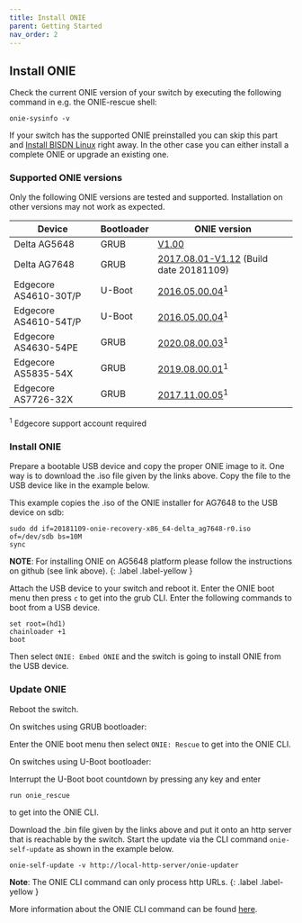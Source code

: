 ```yaml
---
title: Install ONIE
parent: Getting Started
nav_order: 2
---
```


## Install ONIE

Check the current ONIE version of your switch by executing the following
command in e.g. the ONIE-rescue shell:

```
onie-sysinfo -v
```

If your switch has the supported ONIE preinstalled you can skip this part and
[Install BISDN Linux](install_bisdn_linux.md) right away. In the other case you
can either install a complete ONIE or upgrade an existing one.

### Supported ONIE versions

Only the following ONIE versions are tested and supported. Installation on
other versions may not work as expected.

| Device                 | Bootloader | ONIE version    |
|------------------------|------------|-----------------|
| Delta AG5648           | GRUB       |[V1.00](https://github.com/DeltaProducts/ag5648/tree/master/onie_image/) |
| Delta AG7648           | GRUB       |[2017.08.01-V1.12](https://github.com/DeltaProducts/AG7648/tree/master/onie_image/) (Build date 20181109) |
| Edgecore AS4610-30T/P  | U-Boot     |[2016.05.00.04](https://support.edge-core.com/hc/en-us/articles/360035081033-AS4610-ONIE-v2016-05-00-04)<sup>1</sup> |
| Edgecore AS4610-54T/P  | U-Boot     |[2016.05.00.04](https://support.edge-core.com/hc/en-us/articles/360033232494-AS4610-ONIE-v2016-05-00-04)<sup>1</sup> |
| Edgecore AS4630-54PE   | GRUB       |[2020.08.00.03](https://support.edge-core.com/hc/en-us/articles/900004156326-AS4630-54PE-ONIE-v2020-08-00-03-latest)<sup>1</sup>|
| Edgecore AS5835-54X    | GRUB       |[2019.08.00.01](https://support.edge-core.com/hc/en-us/articles/900002434163-AS5835-54X-ONIE-v2019-08-00-01-latest-)<sup>1</sup> |
| Edgecore AS7726-32X    | GRUB       |[2017.11.00.05](https://support.edge-core.com/hc/en-us/articles/360034394973-AS7726-32X-ONIE-v2017-11-00-05-latest-)<sup>1</sup> |

<sup>1</sup> Edgecore support account required

### Install ONIE

Prepare a bootable USB device and copy the proper ONIE image to it. One way is
to download the .iso file given by the links above. Copy the file to the USB
device like in the example below.

This example copies the .iso of the ONIE installer for AG7648 to the USB device
on sdb:
```
sudo dd if=20181109-onie-recovery-x86_64-delta_ag7648-r0.iso of=/dev/sdb bs=10M
sync
```

**NOTE**: For installing ONIE on AG5648 platform please follow the instructions
on github (see link above).
{: .label .label-yellow }

Attach the USB device to your switch and reboot it. Enter the ONIE boot menu
then press `c` to get into the grub CLI. Enter the following commands to boot
from a USB device.

```
set root=(hd1)
chainloader +1
boot
```

Then select `ONIE: Embed ONIE` and the switch is going to install ONIE from the
USB device.

### Update ONIE

Reboot the switch.

On switches using GRUB bootloader:

Enter the ONIE boot menu then select `ONIE: Rescue` to get into the ONIE CLI.

On switches using U-Boot bootloader:

Interrupt the U-Boot boot countdown by pressing any key and enter

```
run onie_rescue
```

to get into the ONIE CLI.

Download the .bin file given by the links above and put it onto an http server
that is reachable by the switch. Start the update via the CLI command
`onie-self-update` as shown in the example below.

```
onie-self-update -v http://local-http-server/onie-updater
```

**Note**: The ONIE CLI command can only process http URLs.
{: .label .label-yellow }

More information about the ONIE CLI command can be found [here](https://opencomputeproject.github.io/onie/cli/index.html#onie-self-update).
